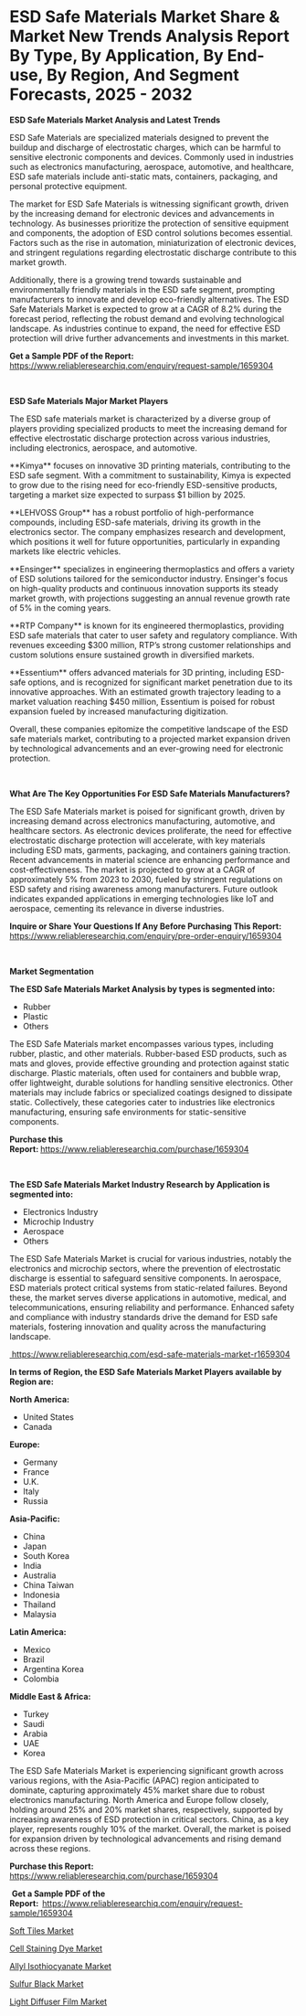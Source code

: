 <p><h1>ESD Safe Materials Market Share & Market New Trends Analysis Report By Type, By Application, By End-use, By Region, And Segment Forecasts, 2025 - 2032</h1></p><p><strong>ESD Safe Materials Market Analysis and Latest Trends</strong></p>
<p><p>ESD Safe Materials are specialized materials designed to prevent the buildup and discharge of electrostatic charges, which can be harmful to sensitive electronic components and devices. Commonly used in industries such as electronics manufacturing, aerospace, automotive, and healthcare, ESD safe materials include anti-static mats, containers, packaging, and personal protective equipment. </p><p>The market for ESD Safe Materials is witnessing significant growth, driven by the increasing demand for electronic devices and advancements in technology. As businesses prioritize the protection of sensitive equipment and components, the adoption of ESD control solutions becomes essential. Factors such as the rise in automation, miniaturization of electronic devices, and stringent regulations regarding electrostatic discharge contribute to this market growth.</p><p>Additionally, there is a growing trend towards sustainable and environmentally friendly materials in the ESD safe segment, prompting manufacturers to innovate and develop eco-friendly alternatives. The ESD Safe Materials Market is expected to grow at a CAGR of 8.2% during the forecast period, reflecting the robust demand and evolving technological landscape. As industries continue to expand, the need for effective ESD protection will drive further advancements and investments in this market.</p></p>
<p><strong>Get a Sample PDF of the Report:&nbsp;</strong> <a href="https://www.reliableresearchiq.com/enquiry/request-sample/1659304?utm_campaign=1834&utm_medium=2&utm_source=Github&utm_content=ia&utm_term=31032025&utm_id=esd-safe-materials">https://www.reliableresearchiq.com/enquiry/request-sample/1659304</a></p>
<p>&nbsp;</p>
<p><strong>ESD Safe Materials Major Market Players</strong></p>
<p><p>The ESD safe materials market is characterized by a diverse group of players providing specialized products to meet the increasing demand for effective electrostatic discharge protection across various industries, including electronics, aerospace, and automotive.</p><p>**Kimya** focuses on innovative 3D printing materials, contributing to the ESD safe segment. With a commitment to sustainability, Kimya is expected to grow due to the rising need for eco-friendly ESD-sensitive products, targeting a market size expected to surpass $1 billion by 2025.</p><p>**LEHVOSS Group** has a robust portfolio of high-performance compounds, including ESD-safe materials, driving its growth in the electronics sector. The company emphasizes research and development, which positions it well for future opportunities, particularly in expanding markets like electric vehicles.</p><p>**Ensinger** specializes in engineering thermoplastics and offers a variety of ESD solutions tailored for the semiconductor industry. Ensinger's focus on high-quality products and continuous innovation supports its steady market growth, with projections suggesting an annual revenue growth rate of 5% in the coming years.</p><p>**RTP Company** is known for its engineered thermoplastics, providing ESD safe materials that cater to user safety and regulatory compliance. With revenues exceeding $300 million, RTP’s strong customer relationships and custom solutions ensure sustained growth in diversified markets.</p><p>**Essentium** offers advanced materials for 3D printing, including ESD-safe options, and is recognized for significant market penetration due to its innovative approaches. With an estimated growth trajectory leading to a market valuation reaching $450 million, Essentium is poised for robust expansion fueled by increased manufacturing digitization.</p><p>Overall, these companies epitomize the competitive landscape of the ESD safe materials market, contributing to a projected market expansion driven by technological advancements and an ever-growing need for electronic protection.</p></p>
<p>&nbsp;</p>
<p><strong>What Are The Key Opportunities For ESD Safe Materials Manufacturers?</strong></p>
<p><p>The ESD Safe Materials market is poised for significant growth, driven by increasing demand across electronics manufacturing, automotive, and healthcare sectors. As electronic devices proliferate, the need for effective electrostatic discharge protection will accelerate, with key materials including ESD mats, garments, packaging, and containers gaining traction. Recent advancements in material science are enhancing performance and cost-effectiveness. The market is projected to grow at a CAGR of approximately 5% from 2023 to 2030, fueled by stringent regulations on ESD safety and rising awareness among manufacturers. Future outlook indicates expanded applications in emerging technologies like IoT and aerospace, cementing its relevance in diverse industries.</p></p>
<p><strong>Inquire or Share Your Questions If Any Before Purchasing This Report:</strong> <a href="https://www.reliableresearchiq.com/enquiry/pre-order-enquiry/1659304?utm_campaign=1834&utm_medium=2&utm_source=Github&utm_content=ia&utm_term=31032025&utm_id=esd-safe-materials">https://www.reliableresearchiq.com/enquiry/pre-order-enquiry/1659304</a></p>
<p>&nbsp;</p>
<p><strong>Market Segmentation</strong></p>
<p><strong>The ESD Safe Materials Market Analysis by types is segmented into:</strong></p>
<p><ul><li>Rubber</li><li>Plastic</li><li>Others</li></ul></p>
<p><p>The ESD Safe Materials market encompasses various types, including rubber, plastic, and other materials. Rubber-based ESD products, such as mats and gloves, provide effective grounding and protection against static discharge. Plastic materials, often used for containers and bubble wrap, offer lightweight, durable solutions for handling sensitive electronics. Other materials may include fabrics or specialized coatings designed to dissipate static. Collectively, these categories cater to industries like electronics manufacturing, ensuring safe environments for static-sensitive components.</p></p>
<p><strong>Purchase this Report:&nbsp;</strong><a href="https://www.reliableresearchiq.com/purchase/1659304?utm_campaign=1834&utm_medium=2&utm_source=Github&utm_content=ia&utm_term=31032025&utm_id=esd-safe-materials">https://www.reliableresearchiq.com/purchase/1659304</a></p>
<p>&nbsp;</p>
<p><strong>The ESD Safe Materials Market Industry Research by Application is segmented into:</strong></p>
<p><ul><li>Electronics Industry</li><li>Microchip Industry</li><li>Aerospace</li><li>Others</li></ul></p>
<p><p>The ESD Safe Materials Market is crucial for various industries, notably the electronics and microchip sectors, where the prevention of electrostatic discharge is essential to safeguard sensitive components. In aerospace, ESD materials protect critical systems from static-related failures. Beyond these, the market serves diverse applications in automotive, medical, and telecommunications, ensuring reliability and performance. Enhanced safety and compliance with industry standards drive the demand for ESD safe materials, fostering innovation and quality across the manufacturing landscape.</p></p>
<p><a href="https://www.reliableresearchiq.com/esd-safe-materials-market-r1659304?utm_campaign=1834&utm_medium=2&utm_source=Github&utm_content=ia&utm_term=31032025&utm_id=esd-safe-materials">&nbsp;https://www.reliableresearchiq.com/esd-safe-materials-market-r1659304</a></p>
<p><strong>In terms of Region, the ESD Safe Materials Market Players available by Region are:</strong></p>
<p>
    <p> <strong> North America: </strong>
        <ul>
            <li>United States</li>
            <li>Canada</li>
        </ul>
        </p> 
    <p> <strong> Europe: </strong>
        <ul>
            <li>Germany</li>
            <li>France</li>
            <li>U.K.</li>
            <li>Italy</li>
            <li>Russia</li>
        </ul>
        </p> 
    <p> <strong> Asia-Pacific: </strong>
        <ul>
            <li>China</li>
            <li>Japan</li>
            <li>South Korea</li>
            <li>India</li>
            <li>Australia</li>
            <li>China Taiwan</li>
            <li>Indonesia</li>
            <li>Thailand</li>
            <li>Malaysia</li>
        </ul>
        </p> 
    <p> <strong> Latin America: </strong>
        <ul>
            <li>Mexico</li>
            <li>Brazil</li>
            <li>Argentina Korea</li>
            <li>Colombia</li>
        </ul>
        </p> 
    <p> <strong> Middle East & Africa: </strong>
        <ul>
            <li>Turkey</li>
            <li>Saudi</li>
            <li>Arabia</li>
            <li>UAE</li>
            <li>Korea</li>
        </ul>
    </p>
    </p>
<p><p>The ESD Safe Materials Market is experiencing significant growth across various regions, with the Asia-Pacific (APAC) region anticipated to dominate, capturing approximately 45% market share due to robust electronics manufacturing. North America and Europe follow closely, holding around 25% and 20% market shares, respectively, supported by increasing awareness of ESD protection in critical sectors. China, as a key player, represents roughly 10% of the market. Overall, the market is poised for expansion driven by technological advancements and rising demand across these regions.</p></p>
<p><strong>Purchase this Report: </strong><a href="https://www.reliableresearchiq.com/purchase/1659304?utm_campaign=1834&utm_medium=2&utm_source=Github&utm_content=ia&utm_term=31032025&utm_id=esd-safe-materials">https://www.reliableresearchiq.com/purchase/1659304</a></p>
<p>&nbsp;<strong>Get a Sample PDF of the Report:&nbsp;&nbsp;</strong><a href="https://www.reliableresearchiq.com/enquiry/request-sample/1659304?utm_campaign=1834&utm_medium=2&utm_source=Github&utm_content=ia&utm_term=31032025&utm_id=esd-safe-materials">https://www.reliableresearchiq.com/enquiry/request-sample/1659304</a></p>
<p><strong></strong></p>
<p><p><a href="https://github.com/negrocybul4w/Market-Research-Report-List-1/blob/main/soft-tiles-market.md?utm_campaign=1834&utm_medium=2&utm_source=Github&utm_content=ia&utm_term=31032025&utm_id=esd-safe-materials">Soft Tiles Market</a></p><p><a href="https://github.com/biandnikelrs/Market-Research-Report-List-1/blob/main/cell-staining-dye-market.md?utm_campaign=1834&utm_medium=2&utm_source=Github&utm_content=ia&utm_term=31032025&utm_id=esd-safe-materials">Cell Staining Dye Market</a></p><p><a href="https://github.com/myongfranzcs/Market-Research-Report-List-1/blob/main/allyl-isothiocyanate-market.md?utm_campaign=1834&utm_medium=2&utm_source=Github&utm_content=ia&utm_term=31032025&utm_id=esd-safe-materials">Allyl Isothiocyanate Market</a></p><p><a href="https://github.com/tentandyik/Market-Research-Report-List-1/blob/main/sulfur-black-market.md?utm_campaign=1834&utm_medium=2&utm_source=Github&utm_content=ia&utm_term=31032025&utm_id=esd-safe-materials">Sulfur Black Market</a></p><p><a href="https://github.com/lonanweaseh4/Market-Research-Report-List-1/blob/main/light-diffuser-film-market.md?utm_campaign=1834&utm_medium=2&utm_source=Github&utm_content=ia&utm_term=31032025&utm_id=esd-safe-materials">Light Diffuser Film Market</a></p></p>